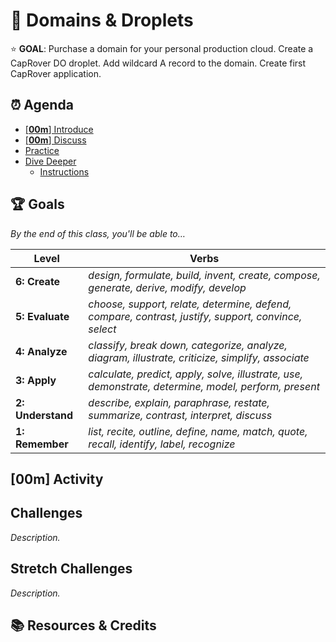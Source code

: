 <!-- Run as a slideshow: reveal-md README.md -w -->
# 🐳 Domains & Droplets

⭐️ **GOAL**: Purchase a domain for your personal production cloud. Create a CapRover DO droplet. Add wildcard A record to the domain. Create first CapRover application.

<!-- omit in toc -->
## ⏰ Agenda

- [[**00m**] Introduce](#00m-introduce)
- [[**00m**] Discuss](#00m-discuss)
- [Practice](#practice)
- [Dive Deeper](#dive-deeper)
  - [Instructions](#instructions)

<!-- > -->

## 🏆 Goals

*By the end of this class, you'll be able to&hellip;*

|   Level   | Verbs |
| --------- | ----- |
| **6: Create** | _design, formulate, build, invent, create, compose, generate, derive, modify, develop_ |
| **5: Evaluate** | *choose, support, relate, determine, defend, compare, contrast, justify, support, convince, select* |
| **4: Analyze** | *classify, break down, categorize, analyze, diagram, illustrate, criticize, simplify, associate* |
| **3: Apply** | *calculate, predict, apply, solve, illustrate, use, demonstrate, determine, model, perform, present* |
| **2: Understand** | *describe, explain, paraphrase, restate, summarize, contrast, interpret, discuss* |
| **1: Remember** | *list, recite, outline, define, name, match, quote, recall, identify, label, recognize* |

<!-- > -->

## [**00m**] Activity

<!-- > -->

## Challenges

_Description._

<!-- > -->

## Stretch Challenges

_Description._

<!-- > -->

<!-- omit in toc -->
## 📚 Resources & Credits



<!-- do not edit below this line !-->
[View]: https://make-school-courses.github.io/BEW-2.3-Web-Security/Slides/00-LESSON_NAME_TODO
[Gradescope]: https://www.gradescope.com/courses/105262
[Link]: https://en.wikipedia.org/wiki/HTTP_404

